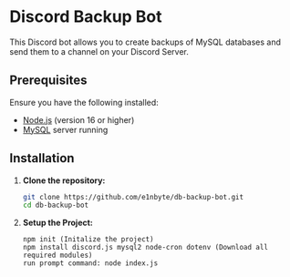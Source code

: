 # Discord Backup Bot

This Discord bot allows you to create backups of MySQL databases and send them to a channel on your Discord Server.

## Prerequisites

Ensure you have the following installed:

- [Node.js](https://nodejs.org/) (version 16 or higher)
- [MySQL](https://www.mysql.com/) server running

## Installation

1. **Clone the repository:**
   ```bash
   git clone https://github.com/e1nbyte/db-backup-bot.git
   cd db-backup-bot

2. **Setup the Project:**
    ```
    npm init (Initalize the project)
    npm install discord.js mysql2 node-cron dotenv (Download all required modules)
    run prompt command: node index.js
    ```
